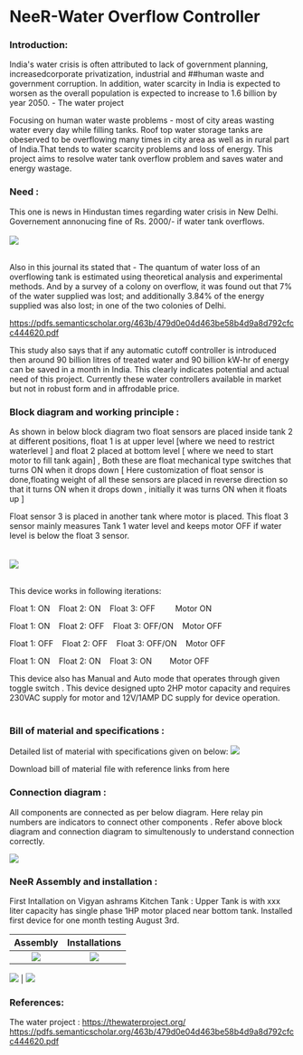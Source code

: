 # NeeR-Water Overflow Controller


### Introduction: 
India's water crisis is often attributed to lack of government planning, increasedcorporate privatization, industrial and ##human waste and government corruption. 
In addition, water scarcity in India is expected to worsen as the overall population is expected 
to increase to 1.6 billion by year 2050. - The water project 

Focusing on human water waste problems - most of city areas wasting water every 
day while filling tanks. Roof top water storage tanks are obeserved to be overflowing many times in city area as well as in rural part of India.That tends to water scarcity problems and loss of energy.
This project aims to resolve water tank overflow problem and saves water and energy wastage. 


### Need : 

This one is news in Hindustan times regarding water crisis in New Delhi. Governement annonucing fine of Rs. 2000/- if water tank overflows.  </br></br>
![](https://github.com/SuhasLabade/NeeR-Water-Overflow-Controller/blob/master/Neer/image1.png)   </br></br>



Also in this journal its stated that - The quantum of water loss of an overflowing tank is estimated using theoretical analysis and experimental methods.
And by a survey of a colony on overflow, it was found out that 7% of the water supplied was lost; and additionally 3.84% of the
energy supplied was also lost; in one of the two colonies of Delhi. 

https://pdfs.semanticscholar.org/463b/479d0e04d463be58b4d9a8d792cfcc444620.pdf

This study also says that if any automatic cutoff controller is introduced then around 90 billion litres of treated water 
and 90 billion kW-hr of energy can be saved in a month in India. This clearly indicates potential and actual need of this project.
Currently these water controllers available in market but not in robust form and in affrodable price.</br>


### Block diagram and working principle :

As shown in below  block diagram two float sensors are placed inside tank 2 at different positions, float 1 is at upper level [where we need 
to restrict waterlevel ] and float 2 placed at bottom level [ where we need to start motor to fill tank again] , Both these are float mechanical 
type switches that turns ON when it drops down [ Here customization of float sensor is done,floating weight of 
all these sensors are placed in reverse direction so that it turns ON when it drops down , initially it was turns ON when it floats up ] 

Float sensor 3 is placed in another tank where motor is placed. This float 3 sensor mainly measures Tank 1 water
level and keeps motor OFF if water level is below the float 3 sensor. </br> </br></br>
![](https://github.com/SuhasLabade/NeeR-Water-Overflow-Controller/blob/master/Neer/image2.png) </br></br>

This device works in following iterations: </br>

Float 1: ON  &nbsp;&nbsp;  Float 2: ON  &nbsp;&nbsp;  Float 3: OFF    &nbsp; &nbsp;&nbsp;&nbsp;&nbsp;&nbsp;     Motor ON </br>

Float 1: ON  &nbsp;&nbsp;  Float 2: OFF &nbsp;&nbsp;  Float 3: OFF/ON  &nbsp;&nbsp;  Motor OFF </br>

Float 1: OFF &nbsp;&nbsp;  Float 2: OFF &nbsp;&nbsp;  Float 3: OFF/ON  &nbsp;&nbsp;   Motor OFF </br>

Float 1: ON  &nbsp;&nbsp;  Float 2: ON  &nbsp;&nbsp;  Float 3: ON      &nbsp;&nbsp;&nbsp;&nbsp;&nbsp;&nbsp;       Motor OFF </br>



This device also has Manual and Auto mode that operates through given toggle switch . 
This device designed upto 2HP motor capacity and requires 230VAC supply for motor and 12V/1AMP DC supply for device operation. </br></br>

### Bill of material  and specifications : 

Detailed list of material with specifications given on below:
![](https://github.com/SuhasLabade/NeeR-Water-Overflow-Controller/blob/master/Neer/Image5(2).png)


Download bill of material file with reference links from here 


### Connection diagram : 

All components are connected as per below diagram. Here relay pin numbers are indicators to connect other components . Refer above block diagram and connection diagram to  simultenously to understand connection correctly.   

![](https://github.com/SuhasLabade/NeeR-Water-Overflow-Controller/blob/master/Neer/image4.png)



### NeeR Assembly and installation :

First Intallation on Vigyan ashrams Kitchen Tank : 
Upper Tank is with xxx liter capacity has single phase 1HP motor placed near bottom tank. Installed first device for one month testing August 3rd. 



Assembly            |  Installations 
:---------------------------:|:-------------------------:
![](https://github.com/SuhasLabade/NeeR-Water-Overflow-Controller/blob/master/Neer/Image6.jpeg)  |  ![](https://github.com/SuhasLabade/NeeR-Water-Overflow-Controller/blob/master/Neer/Image7.jpeg)


![](https://github.com/SuhasLabade/NeeR-Water-Overflow-Controller/blob/master/Neer/Image8.jpeg)  |  ![](https://github.com/SuhasLabade/NeeR-Water-Overflow-Controller/blob/master/Neer/Image9.jpeg)


### References:
The water project : https://thewaterproject.org/
https://pdfs.semanticscholar.org/463b/479d0e04d463be58b4d9a8d792cfcc444620.pdf


